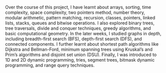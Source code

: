Over the course of this project, I have learnt about arrays, sorting, time complexity, space complexity, two pointers method, number theory, modular arithmetic, pattern matching, recursion, classes, pointers, linked lists, stacks, queues and bitwise operations. I also explored binary trees, tree traversals, divide and conquer techniques, greedy algorithms, and basic computational geometry. In the later weeks, I studied graphs in depth, including breadth-first search (BFS), depth-first search (DFS), and connected components. I further learnt about shortest path algorithms like Dijkstra and Bellman-Ford, minimum spanning trees using Kruskal’s and Prim’s algorithms and disjoint set union (DSU). Finally, I was introduced to 1D and 2D dynamic programming, tries, segment trees, bitmask dynamic programming, and range query techniques.
